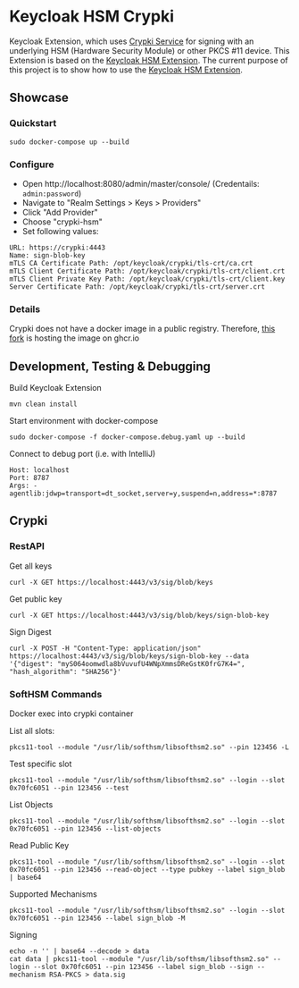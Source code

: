 # Keycloak HSM Crypki
Keycloak Extension, which uses [Crypki Service](https://github.com/theparanoids/crypki) for signing with an underlying HSM (Hardware Security Module) or other PKCS #11 device.
This Extension is based on the [Keycloak HSM Extension](https://github.com/denniskniep/keycloak-hsm). The current purpose of this project is to show how to use the [Keycloak HSM Extension](https://github.com/denniskniep/keycloak-hsm).

## Showcase

### Quickstart
```
sudo docker-compose up --build
```

### Configure
* Open http://localhost:8080/admin/master/console/ (Credentails: `admin:password`)
* Navigate to "Realm Settings > Keys > Providers"
* Click "Add Provider"
* Choose "crypki-hsm"
* Set following values:
```
URL: https://crypki:4443
Name: sign-blob-key
mTLS CA Certificate Path: /opt/keycloak/crypki/tls-crt/ca.crt
mTLS Client Certificate Path: /opt/keycloak/crypki/tls-crt/client.crt
mTLS Client Private Key Path: /opt/keycloak/crypki/tls-crt/client.key
Server Certificate Path: /opt/keycloak/crypki/tls-crt/server.crt
```

### Details
Crypki does not have a docker image in a public registry. Therefore, [this fork](https://github.com/denniskniep/crypki) is hosting the image on ghcr.io


## Development, Testing & Debugging

Build Keycloak Extension
```
mvn clean install
```

Start environment with docker-compose
```
sudo docker-compose -f docker-compose.debug.yaml up --build
```

Connect to debug port (i.e. with IntelliJ)
```
Host: localhost
Port: 8787
Args: -agentlib:jdwp=transport=dt_socket,server=y,suspend=n,address=*:8787
```



## Crypki

### RestAPI

Get all keys
```
curl -X GET https://localhost:4443/v3/sig/blob/keys
```

Get public key
```
curl -X GET https://localhost:4443/v3/sig/blob/keys/sign-blob-key
```

Sign Digest
```
curl -X POST -H "Content-Type: application/json" https://localhost:4443/v3/sig/blob/keys/sign-blob-key --data '{"digest": "myS064oomwdla8bVuvufU4WNpXmmsDReGstK0frG7K4=", "hash_algorithm": "SHA256"}'
```

### SoftHSM Commands
Docker exec into crypki container

List all slots:
```
pkcs11-tool --module "/usr/lib/softhsm/libsofthsm2.so" --pin 123456 -L
```

Test specific slot
```
pkcs11-tool --module "/usr/lib/softhsm/libsofthsm2.so" --login --slot 0x70fc6051 --pin 123456 --test
```

List Objects
```
pkcs11-tool --module "/usr/lib/softhsm/libsofthsm2.so" --login --slot 0x70fc6051 --pin 123456 --list-objects
```

Read Public Key
```
pkcs11-tool --module "/usr/lib/softhsm/libsofthsm2.so" --login --slot 0x70fc6051 --pin 123456 --read-object --type pubkey --label sign_blob | base64
```

Supported Mechanisms
```
pkcs11-tool --module "/usr/lib/softhsm/libsofthsm2.so" --login --slot 0x70fc6051 --pin 123456 --label sign_blob -M
```

Signing
```
echo -n '' | base64 --decode > data
cat data | pkcs11-tool --module "/usr/lib/softhsm/libsofthsm2.so" --login --slot 0x70fc6051 --pin 123456 --label sign_blob --sign --mechanism RSA-PKCS > data.sig
```
